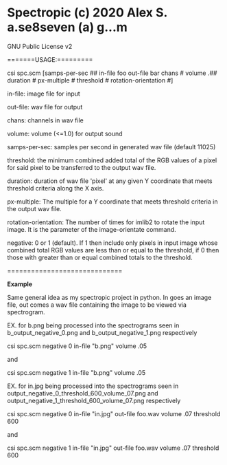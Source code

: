 Spectropic (c) 2020 Alex S. a.se8seven (a) g...m
================================================

GNU Public License v2

=======USAGE:=========

csi spc.scm [samps-per-sec ## in-file foo out-file bar chans # volume .## duration # px-multiple # threshold # rotation-orientation #]

in-file: image file for input

out-file: wav file for output

chans: channels in wav file

volume: volume (<=1.0) for output sound

samps-per-sec: samples per second in generated wav file (default 11025)

threshold: the minimum combined added total of the RGB values of a pixel for said pixel to be transferred to the output wav file.

duration: duration of wav file 'pixel' at any given Y coordinate that meets threshold criteria along the X axis.

px-multiple: The multiple for a Y coordinate that meets threshold criteria in the output wav file.

rotation-orientation: The number of times for imlib2 to rotate the input image. It is the parameter of the image-orientate command.

negative: 0 or 1 (default). If 1 then include only pixels in input image whose combined total RGB values are less than or equal to the threshold, if 0 then those with greater than or equal combined totals to the threshold.


=============================





**Example**


Same general idea as my spectropic project in python. In goes an image file, out comes a wav file containing the image to be viewed via spectrogram.


EX. for b.png being processed into the spectrograms seen in b_output_negative_0.png and b_output_negative_1.png respectively

csi spc.scm negative 0 in-file "b.png" volume .05 

and

csi spc.scm negative 1 in-file "b.png" volume .05 

EX. for in.jpg being processed into the spectrograms seen in output_negative_0_threshold_600_volume_07.png and output_negative_1_threshold_600_volume_07.png respectively

csi spc.scm negative 0 in-file "in.jpg" out-file foo.wav volume .07 threshold 600

and

csi spc.scm negative 1 in-file "in.jpg" out-file foo.wav volume .07 threshold 600

